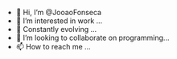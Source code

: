 - 👋 Hi, I’m @JooaoFonseca
- 👀 I’m interested in work ...
- 🌱 Constantly evolving ...
- 💞️ I’m looking to collaborate on programming...
- 📫 How to reach me ...

<!---
JooaoFonseca/JooaoFonseca is a ✨ special ✨ repository because its `README.md` (this file) appears on your GitHub profile.
You can click the Preview link to take a look at your changes.
--->
